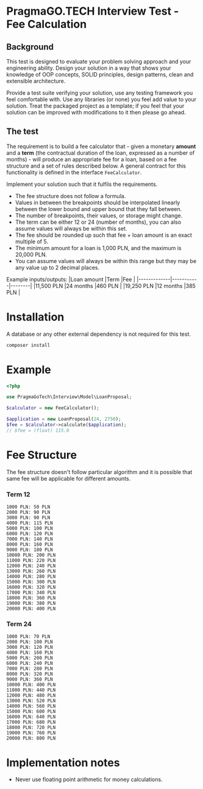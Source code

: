 PragmaGO.TECH Interview Test - Fee Calculation
=====

## Background

This test is designed to evaluate your problem solving approach and your engineering ability. Design your solution in a way that shows your knowledge of OOP concepts, SOLID principles, design patterns, clean and extensible architecture.

Provide a test suite verifying your solution, use any testing framework you feel comfortable with. Use any libraries (or none) you feel add value to your solution. Treat the packaged project as a template; if you feel that your solution can be improved with modifications to it then please go ahead.

## The test

The requirement is to build a fee calculator that - given a monetary **amount** and a **term** (the contractual duration of the loan, expressed as a number of months) - will produce an appropriate fee for a loan, based on a fee structure and a set of rules described below. A general contract for this functionality is defined in the interface `FeeCalculator`.

Implement your solution such that it fulfils the requirements.

- The fee structure does not follow a formula.
- Values in between the breakpoints should be interpolated linearly between the lower bound and upper bound that they fall between.
- The number of breakpoints, their values, or storage might change.
- The term can be either 12 or 24 (number of months), you can also assume values will always be within this set.
- The fee should be rounded up such that fee + loan amount is an exact multiple of 5.
- The minimum amount for a loan is 1,000 PLN, and the maximum is 20,000 PLN.
- You can assume values will always be within this range but they may be any value up to 2 decimal places.

Example inputs/outputs:
|Loan amount  |Term       |Fee     |
|-------------|-----------|--------|
|11,500 PLN   |24 months  |460 PLN |
|19,250 PLN   |12 months  |385 PLN |

# Installation
A database or any other external dependency is not required for this test.

```bash
composer install
```

# Example

```php
<?php

use PragmaGoTech\Interview\Model\LoanProposal;

$calculator = new FeeCalculator();

$application = new LoanProposal(24, 2750);
$fee = $calculator->calculate($application);
// $fee = (float) 115.0
```

# Fee Structure
The fee structure doesn't follow particular algorithm and it is possible that same fee will be applicable for different amounts.

### Term 12
```
1000 PLN: 50 PLN
2000 PLN: 90 PLN
3000 PLN: 90 PLN
4000 PLN: 115 PLN
5000 PLN: 100 PLN
6000 PLN: 120 PLN
7000 PLN: 140 PLN
8000 PLN: 160 PLN
9000 PLN: 180 PLN
10000 PLN: 200 PLN
11000 PLN: 220 PLN
12000 PLN: 240 PLN
13000 PLN: 260 PLN
14000 PLN: 280 PLN
15000 PLN: 300 PLN
16000 PLN: 320 PLN
17000 PLN: 340 PLN
18000 PLN: 360 PLN
19000 PLN: 380 PLN
20000 PLN: 400 PLN
```

### Term 24

```
1000 PLN: 70 PLN
2000 PLN: 100 PLN
3000 PLN: 120 PLN
4000 PLN: 160 PLN
5000 PLN: 200 PLN
6000 PLN: 240 PLN
7000 PLN: 280 PLN
8000 PLN: 320 PLN
9000 PLN: 360 PLN
10000 PLN: 400 PLN
11000 PLN: 440 PLN
12000 PLN: 480 PLN
13000 PLN: 520 PLN
14000 PLN: 560 PLN
15000 PLN: 600 PLN
16000 PLN: 640 PLN
17000 PLN: 680 PLN
18000 PLN: 720 PLN
19000 PLN: 760 PLN
20000 PLN: 800 PLN
```

# Implementation notes

- Never use floating point arithmetic for money calculations.